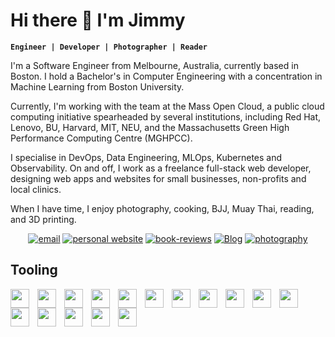 # Hi there 👋 I'm Jimmy 

**`Engineer | Developer | Photographer | Reader `**

I'm a Software Engineer from Melbourne, Australia, currently based in Boston. I hold a Bachelor's in Computer Engineering with a concentration in Machine Learning from Boston University.

Currently, I'm working with the team at the Mass Open Cloud, a public cloud computing initiative spearheaded by several institutions, including Red Hat, Lenovo, BU, Harvard, MIT, NEU, and the Massachusetts Green High Performance Computing Centre (MGHPCC).

I specialise in DevOps, Data Engineering, MLOps, Kubernetes and Observability. On and off, I work as a freelance full-stack web developer, designing web apps and websites for small businesses, non-profits and local clinics.

When I have time, I enjoy photography, cooking, BJJ, Muay Thai, reading, and 3D printing.

<p align="center">
  <a href="mailto:suij2003@gmail.com">
    <img alt="email" title="Email me" src="https://custom-icon-badges.demolab.com/badge/-suij2003@gmaill.com-red?style=for-the-badge&logo=mention&logoColor=white"/></a>
  <a href="https://www.jimmysway.com/">
    <img alt="personal website" title="Personal Website" src="https://custom-icon-badges.demolab.com/badge/-Personal%20Website-teal?style=for-the-badge&logo=Website&logoColor=white"/></a> 
  <a href="https://www.jimmysway.com/books">
    <img alt="book-reviews" title="Book Reviews" src="https://custom-icon-badges.demolab.com/badge/-Book%20Reviews-purple?style=for-the-badge&logo=book&logoSource=feather&logoColor=white"/></a> 
  <a href="https://www.jimmysway.com/blog">
    <img alt="Blog" title="Blog" src="https://custom-icon-badges.demolab.com/badge/-Blog-green?style=for-the-badge&logo=note&logoSource=feather&logoColor=white"/></a> 
  <a href="https://photography.jimmysway.com/">
    <img alt="photography" title="Photography" src="https://custom-icon-badges.demolab.com/badge/-Photography-orange?style=for-the-badge&logoSource=feather&logo=Camera&logoColor=white"/></a> 
</p>

## Tooling

<img align="left" width="30px" style="padding-right:10px;" src="https://cdn.jsdelivr.net/gh/devicons/devicon@latest/icons/python/python-original-wordmark.svg" />
<img align="left" width="30px" style="padding-right:10px;" src="https://cdn.jsdelivr.net/gh/devicons/devicon@latest/icons/kubernetes/kubernetes-original.svg" />
<img align="left" width="30px" style="padding-right:10px;" src="https://cdn.jsdelivr.net/gh/devicons/devicon@latest/icons/git/git-original.svg" />
<img align="left" width="30px" style="padding-right:10px;" src="https://cdn.jsdelivr.net/gh/devicons/devicon@latest/icons/java/java-original.svg" />
<img align="left" width="30px" style="padding-right:10px;" src="https://cdn.jsdelivr.net/gh/devicons/devicon@latest/icons/prometheus/prometheus-original.svg" />
<img align="left" width="30px" style="padding-right:10px;" src="https://cdn.jsdelivr.net/gh/devicons/devicon@latest/icons/docker/docker-original.svg" />
<img align="left" width="30px" style="padding-right:10px;" src="https://cdn.jsdelivr.net/gh/devicons/devicon@latest/icons/linux/linux-original.svg" />
<img align="left" width="30px" style="padding-right:10px;" src="https://cdn.jsdelivr.net/gh/devicons/devicon@latest/icons/grafana/grafana-original.svg" />
<img align="left" width="30px" style="padding-right:10px;" src="https://cdn.jsdelivr.net/gh/devicons/devicon@latest/icons/opentelemetry/opentelemetry-original.svg" />
<img align="left" width="30px" style="padding-right:10px;" src="https://cdn.jsdelivr.net/gh/devicons/devicon@latest/icons/svelte/svelte-original.svg" />
<img align="left" width="30px" style="padding-right:10px;" src="https://cdn.jsdelivr.net/gh/devicons/devicon@latest/icons/react/react-original.svg" />
<img align="left" width="30px" style="padding-right:10px;" src="https://cdn.jsdelivr.net/gh/devicons/devicon@latest/icons/nodejs/nodejs-original-wordmark.svg" />
<img align="left" width="30px" style="padding-right:10px;" src="https://cdn.jsdelivr.net/gh/devicons/devicon@latest/icons/terraform/terraform-original.svg" />
<img align="left" width="30px" style="padding-right:10px;" src="https://cdn.jsdelivr.net/gh/devicons/devicon@latest/icons/ansible/ansible-original.svg" />
<img align="left" width="30px" style="padding-right:10px;" src="https://cdn.jsdelivr.net/gh/devicons/devicon@latest/icons/bash/bash-original.svg" />
<img align="left" width="30px" style="padding-right:10px;" src="https://cdn.jsdelivr.net/gh/devicons/devicon@latest/icons/javascript/javascript-original.svg" />
          
                    
<!--
**jimmysway/jimmysway** is a ✨ _special_ ✨ repository because its `README.md` (this file) appears on your GitHub profile.

Hi I
Here are some ideas to get you started:

- 🔭 I’m currently working on ...
- 🌱 I’m currently learning ...
- 👯 I’m looking to collaborate on ...
- 🤔 I’m looking for help with ...
- 💬 Ask me about ...
- 📫 How to reach me: ...
- 😄 Pronouns: ...
- ⚡ Fun fact: ...
-->
